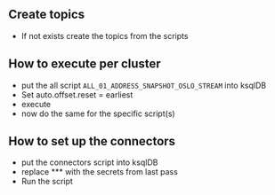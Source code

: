 ## Create topics
- If not exists create the topics from the scripts

## How to execute per cluster
- put the all script `ALL_01_ADDRESS_SNAPSHOT_OSLO_STREAM` into ksqlDB
- Set auto.offset.reset = earliest
- execute
- now do the same for the specific script(s)

## How to set up the connectors
- put the connectors script into ksqlDB
- replace *** with the secrets from last pass
- Run the script